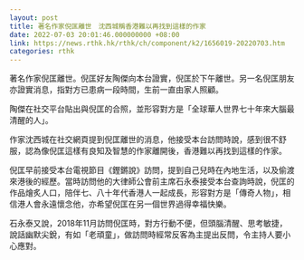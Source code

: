 ```yaml
---
layout: post
title: 著名作家倪匡離世　沈西城稱香港難以再找到這樣的作家
date: 2022-07-03 20:01:46.000000000 +08:00
link: https://news.rthk.hk/rthk/ch/component/k2/1656019-20220703.htm
categories: rthk
---
```


著名作家倪匡離世。倪匡好友陶傑向本台證實，倪匡於下午離世。另一名倪匡朋友亦證實消息，指對方已患病一段時間，生前一直由家人照顧。

陶傑在社交平台貼出與倪匡的合照，並形容對方是「全球華人世界七十年來大腦最清醒的人」。

作家沈西城在社交網頁提到倪匡離世的消息，他接受本台訪問時說，感到很不舒服，認為像倪匡這樣有良知及智慧的作家離開後，香港難以再找到這樣的作家。

倪匡早前接受本台電視節目《鏗鏘說》訪問，提到自己兒時在內地生活，以及偷渡來港後的經歷。當時訪問他的大律師公會前主席石永泰接受本台查詢時說，倪匡的作品燴炙人口，陪伴七、八十年代香港人一起成長，形容對方是「傳奇人物」，相信港人會永遠懷念他，亦希望倪匡在另一個世界過得幸福快樂。

石永泰又說，2018年11月訪問倪匡時，對方行動不便，但頭腦清醒、思考敏捷，說話幽默尖銳，有如「老頑童」，做訪問時經常反客為主提出反問，令主持人要小心應對。
